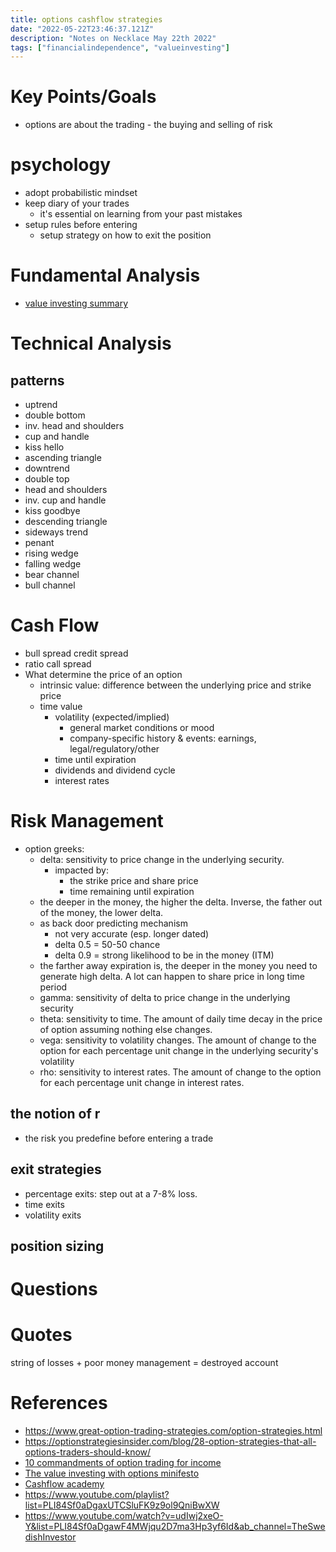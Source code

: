 ```yaml
---
title: options cashflow strategies
date: "2022-05-22T23:46:37.121Z"
description: "Notes on Necklace May 22th 2022"
tags: ["financialindependence", "valueinvesting"]
---
```

# Key Points/Goals
- options are about the trading - the buying and selling of risk

# psychology
- adopt probabilistic mindset
- keep diary of your trades
  - it's essential on learning from your past mistakes
- setup rules before entering
  - setup strategy on how to exit the position

# Fundamental Analysis
- [value investing summary](/value-investing-summary)
  
# Technical Analysis
 
## patterns
- uptrend
- double bottom
- inv. head and shoulders
- cup and handle
- kiss hello
- ascending triangle
- downtrend
- double top
- head and shoulders
- inv. cup and handle
- kiss goodbye
- descending triangle
- sideways trend
- penant
- rising wedge
- falling wedge
- bear channel
- bull channel


# Cash Flow
- bull spread credit spread
- ratio call spread
- What determine the price of an option
  - intrinsic value: difference between the underlying price and strike price
  - time value
    - volatility (expected/implied)
      - general market conditions or mood
      - company-specific history & events: earnings, legal/regulatory/other
    - time until expiration
    - dividends and dividend cycle
    - interest rates
# Risk Management
- option greeks:
  - delta: sensitivity to price change in the underlying security.
    - impacted by:
      -  the strike price and share price
      -  time remaining until expiration
   -  the deeper in the money, the higher the delta. Inverse, the father out of the money, the lower delta.
   -  as back door predicting mechanism
      -  not very accurate (esp. longer dated)
      -  delta 0.5 = 50-50 chance
      -  delta 0.9 = strong likelihood to be in the money (ITM)
   -  the farther away expiration is, the deeper in the money you need to generate high delta. A lot can happen to share price in long time period
  - gamma: sensitivity of delta to price change in the underlying security
  - theta: sensitivity to time. The amount of daily time decay in the price of option assuming nothing else changes.
  - vega: sensitivity to volatility changes. The amount of change to the option for each percentage unit change in the underlying security's volatility
  - rho: sensitivity to interest rates. The amount of change to the option for each percentage unit change in interest rates.
## the notion of r
- the risk you predefine before entering a trade

## exit strategies
- percentage exits: step out at a 7-8% loss.
- time exits
- volatility exits

## position sizing

# Questions

# Quotes

string of losses + poor money management = destroyed account

# References
- https://www.great-option-trading-strategies.com/option-strategies.html
- https://optionstrategiesinsider.com/blog/28-option-strategies-that-all-options-traders-should-know/
- [10 commandments of option trading for income](./10-Commandments-of-Option-Trading-for-Income.pdf)
- [The value investing with options minifesto](./VIWO-Minifesto.pdf)
- [Cashflow academy](https://thecashflowacademy.com/)
- https://www.youtube.com/playlist?list=PLI84Sf0aDgaxUTCSluFK9z9ol9QniBwXW
- https://www.youtube.com/watch?v=udIwj2xeO-Y&list=PLI84Sf0aDgawF4MWjqu2D7ma3Hp3yf6Id&ab_channel=TheSwedishInvestor